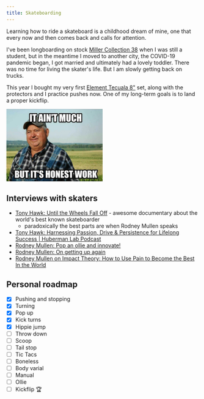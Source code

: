 ```yaml
---
title: Skateboarding
---
```


Learning how to ride a skateboard is a childhood dream of mine, one that every now and then comes back and calls for attention.

I've been longboarding on stock [Miller Collection 38](https://www.longboardy.pl/product-pol-9034-Miller-Collection-38.html) when I was still a student, but in the meantime I moved to another city, the COVID-19 pandemic began, I got married and ultimately had a lovely toddler. There was no time for living the skater's life. But I am slowly getting back on trucks.

This year I bought my very first [Element Tecuala 8"](https://www.elementbrand.co.uk/8%2522-tecuala-skateboard-W4CPB1ELP1.html) set, along with the protectors and I practice pushes now. One of my long-term goals is to land a proper kickflip.

<img src="/public/aint-much.png" width="50%">

## Interviews with skaters

- [Tony Hawk: Until the Wheels Fall Off](https://www.hbo.com/movies/tony-hawk-until-the-wheels-fall-off) - awesome documentary about the world's best known skateboarder
	- paradoxically the best parts are when Rodney Mullen speaks
- [Tony Hawk: Harnessing Passion, Drive & Persistence for Lifelong Success | Huberman Lab Podcast](https://www.youtube.com/watch?v=VOfwbcveP84)
- [Rodney Mullen: Pop an ollie and innovate!](https://www.youtube.com/watch?v=3GVO-MfIl1Q)
- [Rodney Mullen: On getting up again](https://www.youtube.com/watch?v=DBbmNAZWq-E)
- [Rodney Mullen on Impact Theory: How to Use Pain to Become the Best In the World](https://www.youtube.com/watch?v=cmA55DOJrB8&t=2s)

## Personal roadmap

- [x] Pushing and stopping
- [x] Turning
- [x] Pop up
- [x] Kick turns
- [x] Hippie jump
- [ ] Throw down
- [ ] Scoop
- [ ] Tail stop
- [ ] Tic Tacs
- [ ] Boneless
- [ ] Body varial
- [ ] Manual
- [ ] Ollie
- [ ] Kickflip 🏆
